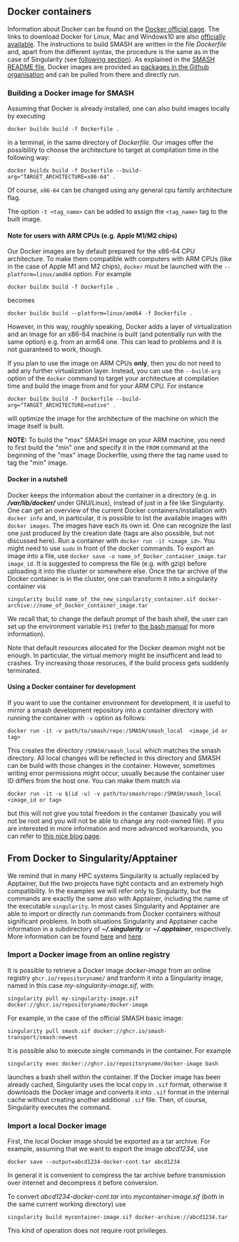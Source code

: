 ## Docker containers

Information about Docker can be found on the [Docker official page](https://docs.docker.com/).
The links to download Docker for Linux, Mac and Windows10 are also [officially available](https://www.docker.com/get-started).
The instructions to build SMASH are written in the file _Dockerfile_ and, apart from the different syntax, the procedure is the same as in the case of Singularity (see [following section](#docker-to-singularity)).
As explained in the [SMASH README file](../README.md), Docker images are provided as [packages in the Github organisation](https://github.com/orgs/smash-transport/packages) and can be pulled from there and directly run. 

### Building a Docker image for SMASH

Assuming that Docker is already installed, one can also build images locally by executing
```console
docker buildx build -f Dockerfile .
```
in a terminal, in the same directory of _Dockerfile_.
Our images offer the possibility to choose the architecture to target at compilation time in the following way:
```console
docker buildx build -f Dockerfile --build-arg="TARGET_ARCHITECTURE=x86-64" .
```
Of course, `x86-64` can be changed using any general cpu family architecture flag.

The option `-t <tag_name>` can be added to assign the `<tag_name>` tag to the built image.

#### Note for users with ARM CPUs (e.g. Apple M1/M2 chips)

Our Docker images are by default prepared for the x86-64 CPU architecture.
To make them compatible with computers with ARM CPUs (like in the case of Apple M1 and M2 chips),
`docker` must be launched with the `--platform=linux/amd64` option.
For example
```console
docker buildx build -f Dockerfile .
```
becomes
```console
docker buildx build --platform=linux/amd64 -f Dockerfile .
```
However, in this way, roughly speaking, Docker adds a layer of virtualization and an image for an x86-64 machine is built (and potentially run with the same option) e.g. from an arm64 one.
This can lead to problems and it is not guaranteed to work, though.

If you plan to use the image on ARM CPUs **only**, then you do not need to add any further virtualization layer.
Instead, you can use the `--build-arg` option of the `docker` command to target your architecture at compilation time and build the image from and for your ARM CPU.
For instance
```console
docker buildx build -f Dockerfile --build-arg="TARGET_ARCHITECTURE=native" .
```
will optimize the image for the architecture of the machine on which the image itself is built.

**NOTE:** To build the "max" SMASH image on your ARM machine, you need to first build the "min" one and specify it in the `FROM` command at the beginning of the "max" image Dockerfile, using there the tag name used to tag the "min" image.

#### Docker in a nutshell

Docker keeps the information about the container in a directory (e.g. in ***/var/lib/docker/*** under GNU/Linux), instead of just in a file like Singularity.
One can get an overview of the current Docker containers/installation with `docker info` and, in particular, it is possible to list the available images with `docker images`.
The images have each its own id.
One can recognize the last one just produced by the creation date (tags are also possible, but not discussed here).
Run a container with `docker run -it <image_id>`.
You might need to use `sudo` in front of the docker commands.
To export an image into a file, use `docker save -o name_of_Docker_container_image.tar image_id`.
It is suggested to compress the file (e.g. with gzip) before uploading it into the cluster or somewhere else.
Once the tar archive of the Docker container is in the cluster, one can transform it into a singularity container via
```console
singularity build name_of_the_new_singularity_container.sif docker-archive://name_of_Docker_container_image.tar
```

We recall that, to change the default prompt of the bash shell, the user can set up the environment variable `PS1` (refer to [the bash manual](https://www.gnu.org/software/bash/manual/bash.html#Controlling-the-Prompt) for more information).

Note that default resources allocated for the Docker deamon might not be enough. In particular, the virtual memory might be insufficent and lead to crashes.
Try increasing those resoruces, if the build process gets suddenly terminated.

#### Using a Docker container for development

If you want to use the container environment for development, it is useful to mirror a smash development repository into a container directory with running the container with `-v` option as follows:
```console
docker run -it -v path/to/smash/repo:/SMASH/smash_local  <image_id or tag>
```
This creates the directory `/SMASH/smash_local` which matches the smash directory.
All local changes will be reflected in this directory and SMASH can be build with those changes in the container.
However, sometimes writing error permissions might occur, usually because the container user ID differs from the host one.
You can make them match via
```console
docker run -it -u $(id -u) -v path/to/smash/repo:/SMASH/smash_local <image_id or tag>
```
but this will not give you total freedom in the container (basically you will not be root and you will not be able to change any root-owned file).
If you are interested in more information and more advanced workarounds, you can refer to [this nice blog page](https://jtreminio.com/blog/running-docker-containers-as-current-host-user/).



<a id="docker-to-singularity"></a>

## From Docker to Singularity/Apptainer

We remind that in many HPC systems Singularity is actually replaced by Apptainer, but the two projects have tight contacts and an extremely high compatibility.
In the examples we will refer only to Singularity, but the commands are exactly the same also with Apptainer, including the name of the executable `singularity`.
In most cases Singularity and Apptainer are able to import or directly run commands from Docker containers without significant problems.
In both situations Singularity and Apptainer cache information in a subdirectory of ***~/.singularity*** or ***~/.apptainer***, respectively.
More information can be found [here](https://docs.sylabs.io/guides/latest/user-guide/singularity_and_docker.html) and [here](https://apptainer.org/docs/user/latest/docker_and_oci.html).

### Import a Docker image from an online registry

It is possible to retrieve a Docker image _docker-image_ from an online registry `ghcr.io/repositoryname/` and tranform it into a Singularity image, named in this case _my-singularity-image.sif_, with:
```console
singularity pull my-singularity-image.sif docker://ghcr.io/repositoryname/docker-image
```

For example, in the case of the official SMASH basic image:
```console
singularity pull smash.sif docker://ghcr.io/smash-transport/smash:newest
```

It is possible also to execute single commands in the container.
For example
```console
singularity exec docker://ghcr.io/repositoryname/docker-image bash
```
launches a bash shell within the container.
If the Docker image has been already cached, Singularity uses the local copy in `.sif` format, otherwise it downloads the Docker image and converts it into `.sif` format in the internal cache without creating another additional `.sif` file.
Then, of course, Singularity executes the command.

### Import a local Docker image

First, the local Docker image should be exported as a tar archive.
For example, assuming that we want to export the image _abcd1234_, use
```console
docker save --output=abcd1234-docker-cont.tar abcd1234
```

In general it is convenient to compress the tar archive before transmission over internet and decompress it before conversion.

To convert _abcd1234-docker-cont.tar_ into _mycontainer-image.sif_ (both in the same current working directory) use
```console
singularity build mycontainer-image.sif docker-archive://abcd1234.tar
```

This kind of operation does not require root privileges.
